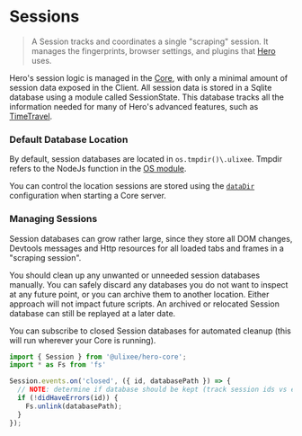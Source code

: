 # Sessions

> A Session tracks and coordinates a single "scraping" session. It manages the fingerprints, browser settings, and plugins that [Hero](/docs/hero/basic-client/hero) uses.

Hero's session logic is managed in the [Core](/docs/hero/advanced-concepts/client-vs-core), with only a minimal amount of session data exposed in the Client. All session data is stored in a Sqlite database using a module called SessionState. This database tracks all the information needed for many of Hero's advanced features, such as [TimeTravel](/docs/hero/advanced-client/timetravel).

### Default Database Location

By default, session databases are located in `os.tmpdir()\.ulixee`. Tmpdir refers to the NodeJs function in the [OS module](https://nodejs.org/api/os.html#os_os_tmpdir).

You can control the location sessions are stored using the [`dataDir`](/docs/hero/overview/configuration#data-dir) configuration when starting a Core server.

### Managing Sessions

Session databases can grow rather large, since they store all DOM changes, Devtools messages and Http resources for all loaded tabs and frames in a "scraping session".

You should clean up any unwanted or unneeded session databases manually. You can safely discard any databases you do not want to inspect at any future point, or you can archive them to another location. Either approach will not impact future scripts. An archived or relocated Session database can still be replayed at a later date. 

You can subscribe to closed Session databases for automated cleanup (this will run wherever your Core is running).

```js
import { Session } from '@ulixee/hero-core';
import * as Fs from 'fs'

Session.events.on('closed', ({ id, databasePath }) => {
  // NOTE: determine if database should be kept (track session ids vs errors on your own)
  if (!didHaveErrors(id)) {
    Fs.unlink(databasePath);
  }
});
```
